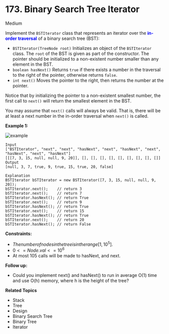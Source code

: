 # 173. Binary Search Tree Iterator

Medium

Implement the `BSTIterator` class that represents an iterator over the **<font color=blue>in-order traversal</font>** of a binary search tree (BST):

- `BSTIterator(TreeNode root)` Initializes an object of the `BSTIterator` class. The `root` of the BST is given as part of the constructor. The pointer should be initialized to a non-existent number smaller than any element in the BST.
- `boolean hasNext()` Returns `true` if there exists a number in the traversal to the right of the pointer, otherwise returns `false`.
- `int next()` Moves the pointer to the right, then returns the number at the pointer.

Notice that by initializing the pointer to a non-existent smallest number, the first call to `next()` will return the smallest element in the BST.

You may assume that `next()` calls will always be valid. That is, there will be at least a next number in the in-order traversal when `next()` is called.

 

**Example 1:**

![example](https://assets.leetcode.com/uploads/2018/12/25/bst-tree.png)

```
Input
["BSTIterator", "next", "next", "hasNext", "next", "hasNext", "next", "hasNext", "next", "hasNext"]
[[[7, 3, 15, null, null, 9, 20]], [], [], [], [], [], [], [], [], []]
Output
[null, 3, 7, true, 9, true, 15, true, 20, false]

Explanation
BSTIterator bSTIterator = new BSTIterator([7, 3, 15, null, null, 9, 20]);
bSTIterator.next();    // return 3
bSTIterator.next();    // return 7
bSTIterator.hasNext(); // return True
bSTIterator.next();    // return 9
bSTIterator.hasNext(); // return True
bSTIterator.next();    // return 15
bSTIterator.hasNext(); // return True
bSTIterator.next();    // return 20
bSTIterator.hasNext(); // return False
``` 

**Constraints:**

- $The number of nodes in the tree is in the range [1, 10^5].$
- $0 <= Node.val <= 10^6$
- At most 105 calls will be made to hasNext, and next.
 

**Follow up:**

- Could you implement next() and hasNext() to run in average O(1) time and use O(h) memory, where h is the height of the tree?

**Related Topics** 
- Stack
- Tree
- Design
- Binary Search Tree
- Binary Tree
- Iterator